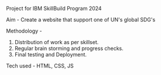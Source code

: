 Project for IBM SkillBuild Program 2024

Aim - Create a website that support one of UN's global SDG's 

Methodology - 
  1) Distribution of work as per skillset.
  2) Regular brain storming and progress checks.
  3) Final testing and Deployment.

Tech used - HTML, CSS, JS
